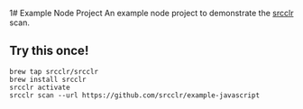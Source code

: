 1# Example Node Project
An example node project to demonstrate the [srcclr](https://www.srcclr.com) scan.

## Try this once!

```
brew tap srcclr/srcclr
brew install srcclr
srcclr activate
srcclr scan --url https://github.com/srcclr/example-javascript
```

